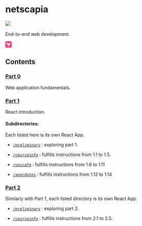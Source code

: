 # netscapia

![](https://64.media.tumblr.com/tumblr_mbe1y9WerA1riqzepo1_400.gif)

End-to-end web development. 

[<img src="https://raw.githubusercontent.com/mermaid-js/mermaid/develop/docs/public/favicon.svg" alt="mermaid tail" width="20" height="20"> ](https://mermaid.live)

## Contents

### [Part 0](part0/part0.md)

Web application fundamentals.

### [Part 1](part1)

React introduction.

#### Subdirectories:

Each listed here is its own React App.

- [`/preliminary`](part1/preliminary/README.md) : exploring part 1.

- [`/courseinfo`](part1/courseinfo/src/App.js) : fulfills instructions from 1.1 to 1.5.

- [`/unicafe`](part1/unicafe/src/App.js) : fulfills instructions from 1.6 to 1.11

- [`/anecdotes`](part1/anecdotes/src/App.js) : fulfills instructions from 1.12 to 1.14

### [Part 2]([part2])

Similarly with Part 1, each listed directory is its own React App.

- [`/preliminary`](part2/preliminary/README.md) : exploring part 2.

- [`/courseinfo`](part2/courseinfo/src/App.js) : fulfills instructions from 2.1 to 2.5.